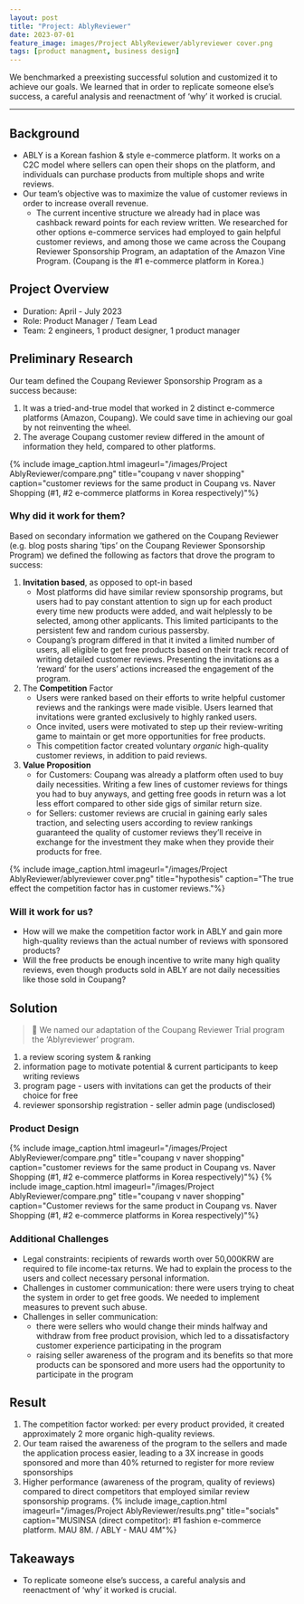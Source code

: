 ```yaml
---
layout: post
title: "Project: AblyReviewer"
date: 2023-07-01
feature_image: images/Project AblyReviewer/ablyreviewer cover.png
tags: [product managment, business design]
---
```


We benchmarked a preexisting successful solution and customized it to achieve our goals. We learned that in order to replicate someone else’s success, a careful analysis and reenactment of ‘why’ it worked is crucial.

<!--more-->

***

## Background
- ABLY is a Korean fashion & style e-commerce platform. It works on a C2C model where sellers can open their shops on the platform, and individuals can purchase products from multiple shops and write reviews.
- Our team’s objective was to maximize the value of customer reviews in order to increase overall revenue.
    - The current incentive structure we already had in place was cashback reward points for each review written. We researched for other options e-commerce services had employed to gain helpful customer reviews, and among those we came across the Coupang Reviewer Sponsorship Program, an adaptation of the Amazon Vine Program. (Coupang is the #1 e-commerce platform in Korea.)

## Project Overview
- Duration: April - July 2023
- Role: Product Manager / Team Lead
- Team: 2 engineers, 1 product designer, 1 product manager

## Preliminary Research
Our team defined the Coupang Reviewer Sponsorship Program as a success because:
1. It was a tried-and-true model that worked in 2 distinct e-commerce platforms (Amazon, Coupang). We could save time in achieving our goal by not reinventing the wheel.
2. The average Coupang customer review differed in the amount of information they held, compared to other platforms.

{% include image_caption.html imageurl="/images/Project AblyReviewer/compare.png" title="coupang v naver shopping" caption="customer reviews for the same product in Coupang vs. Naver Shopping (#1, #2 e-commerce platforms in Korea respectively)"%}

### Why did it work for them?        
Based on secondary information we gathered on the Coupang Reviewer (e.g. blog posts sharing ‘tips’ on the Coupang Reviewer Sponsorship Program) we defined the following as factors that drove the program to success: 
    
1. **Invitation based**, as opposed to opt-in based
    - Most platforms did have similar review sponsorship programs, but users had to pay constant attention to sign up for each product every time new products were added, and wait helplessly to be selected, among other applicants. This limited participants to the persistent few and random curious passersby.
    - Coupang’s program differed in that it invited a limited number of users, all eligible to get free products based on their track record of writing detailed customer reviews. Presenting the invitations as a ‘reward’ for the users’ actions increased the engagement of the program.
2. The **Competition** Factor
    - Users were ranked based on their efforts to write helpful customer reviews and the rankings were made visible. Users learned that invitations were granted exclusively to highly ranked users.
    - Once invited, users were motivated to step up their review-writing game to maintain or get more opportunities for free products.
    - This competition factor created voluntary *organic* high-quality customer reviews, in addition to paid reviews.
3. **Value Proposition**
    - for Customers: Coupang was already a platform often used to buy daily necessities. Writing a few lines of customer reviews for things you had to buy anyways, and getting free goods in return was a lot less effort compared to other side gigs of similar return size.
    - for Sellers: customer reviews are crucial in gaining early sales traction, and selecting users according to review rankings guaranteed the quality of customer reviews they’ll receive in exchange for the investment they make when they provide their products for free.

{% include image_caption.html imageurl="/images/Project AblyReviewer/ablyreviewer cover.png" title="hypothesis" caption="The true effect the competition factor has in customer reviews."%}            

### Will it work for us?

- How will we make the competition factor work in ABLY and gain more high-quality reviews than the actual number of reviews with sponsored products?
- Will the free products be enough incentive to write many high quality reviews, even though products sold in ABLY are not daily necessities like those sold in Coupang?

## Solution

> 📎 We named our adaptation of the Coupang Reviewer Trial program the ‘Ablyreviewer’ program.

1. a review scoring system & ranking
2. information page to motivate potential & current participants to keep writing reviews 
3. program page - users with invitations can get the products of their choice for free
4. reviewer sponsorship registration - seller admin page (undisclosed)

### Product Design
{% include image_caption.html imageurl="/images/Project AblyReviewer/compare.png" title="coupang v naver shopping" caption="customer reviews for the same product in Coupang vs. Naver Shopping (#1, #2 e-commerce platforms in Korea respectively)"%}
{% include image_caption.html imageurl="/images/Project AblyReviewer/compare.png" title="coupang v naver shopping" caption="Customer reviews for the same product in Coupang vs. Naver Shopping (#1, #2 e-commerce platforms in Korea respectively)"%}

### Additional Challenges

- Legal constraints: recipients of rewards worth over 50,000KRW are required to file income-tax returns. We had to explain the process to the users and collect necessary personal information.
- Challenges in customer communication: there were users trying to cheat the system in order to get free goods. We needed to implement measures to prevent such abuse.
- Challenges in seller communication:
    - there were sellers who would change their minds halfway and withdraw from free product provision, which led to a dissatisfactory customer experience participating in the program
    - raising seller awareness of the program and its benefits so that more products can be sponsored and more users had the opportunity to participate in the program

## Result

1. The competition factor worked: per every product provided, it created approximately 2 more organic high-quality reviews.
2. Our team raised the awareness of the program to the sellers and made the application process easier, leading to a 3X increase in goods sponsored and more than 40% returned to register for more review sponsorships
3. Higher performance (awareness of the program, quality of reviews) compared to direct competitors that employed similar review sponsorship programs.
{% include image_caption.html imageurl="/images/Project AblyReviewer/results.png" title="socials" caption="MUSINSA (direct competitor): #1 fashion e-commerce platform. MAU 8M. / ABLY - MAU 4M"%}    

## Takeaways

- To replicate someone else’s success, a careful analysis and reenactment of ‘why’ it worked is crucial.